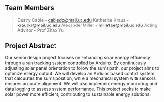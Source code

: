 ## Team Members
> Destry Cable - cabledc@mail.uc.edu
> Katherine Kraus - krauskr@mail.uc.edu
> Alexander Miller - mille8ae@mail.uc.edu
> Acting Advisor - Prof Zhao Yu

## Project Abstract
Our senior design project focuses on enhancing solar energy efficiency through a sun tracking system controlled by Arduino. By continuously adjusting solar panel orientation to follow the sun's path, our project aims to optimize energy output. 
We will develop an Arduino based control system that calculates the sun's position, while a mechanical system with sensors ensures accurate alignment. We will also implement energy monitoring and data logging to assess system performance. 
This project seeks to make solar power more efficient, contributing to sustainable energy solutions. 
